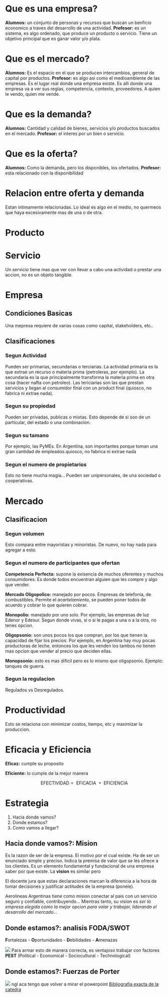 # Que es una empresa?
**Alumnos:** un conjunto de personas y recursos que buscan un benficio economico a traves del desarrollo de una actividad.
**Profesor:** es un sistema, es algo ordenado, que produce un producto o servicio. Tiene un objetivo principal que es ganar valor y/o plata.

# Que es el mercado?
**Alumnos:** Es el espacio en el que se producen intercambios, general de capital por productos.
**Profesor:**  es algo asi como el medioambiente de las empresas. Es el lugar real donde una empresa existe. Es alli donde una empresa va a ver sus reglas, competencia, contexto, proveedores. A quien le vendo, quien me vende.

# Que es la demanda?
**Alumnos:** Cantidad y calidad de bienes, servicios y/o productos buscados en el mercado.
**Profesor:** el interes por un bien o servicio.

# Que es la oferta?
**Alumnos:** Como la demanda, pero los disponibles, los ofertados.
**Profesor:** esta relacionado con la disponibilidad

# Relacion entre oferta y demanda
Estan intimamente relacionadas. Lo ideal es algo en el medio, no quermeos que haya excesivamente mas de una o de otra.

# Producto

# Servicio
Un servicio tiene mas que ver con llevar a cabo una actividad o prestar una accion, no es un objeto tangible.


# Empresa
## Condiciones Basicas
Una mepresa requiere de varias cosas como capital, stakeholders, etc..

## Clasificaciones
### Segun Actividad
Pueden ser primarias, secundarias o terciarias. La actividad primaria es la que extrae un recurso o materia prima (petroleras, por ejemplo). La secundaria es la que principalmente transforma la materia prima en otra cosa (hacer nafta con petroleo). Las tericiarias son las que prestan servicios y llegan al consumidor final con un product final (quiosco, no fabrica ni extrae nada).

### Segun su propiedad
Pueden ser privadas, publicas o mixtas. Esto depende de si son de un particular, del estado o una combinacion.

### Segun su tamano
Por ejemplo, las PyMEs. En Argentina, son importantes porque toman una gran cantidad de empleados.quiosco, no fabrica ni extrae nada

### Segun el numero de propietarios
Esto no tiene mucha magia... Pueden ser unipersonales, de una sociedad o cooperativas.

# Mercado
## Clasificacion
### Segun volumen
Esto compara entre mayoristas y minoristas. De nuevo, no hay nada para agregar a esto.

### Segun el numero de participantes que ofertan
**Competencia Perfecta:** supone la exisencia de muchos oferentes y muchos consumidores. Es donde todos encuentran alguien que les compre y algo que vender.

**Mercado Oligopolico:** manejado por pocos. Empresas de telefonia, de combustibles. Permite el _acartelamiento_, se pueden poner todos de acuerdo y cobrar lo que quieren cobrar.

**Monopolio:** manejado por uno solo. Por ejemplo, las empresas de luz Edenor y Edesur. Segun donde vivas, si o si le pagas a una o a la otra, no tenes opcion.

**Oligopsonio:** son unos pocos los que compran, por los que tienen la capacidad de fijar los precios. Por ejemplo, en Argentina hay muy pocas productoras de leche, entonces los que les venden los tambos no tienen mas opcion que vender al precio que deciden ellas.

**Monopsonio:** esto es mas dificil pero es lo mismo que oligopsonio. Ejemplo: tanques de guerra.


### Segun la regulacion
Regulados vs Desregulados.

# Productividad
Esto se relaciona con minimizar costos, tiempo, etc y maximizar la produccion.

# Eficacia y Eficiencia
**Eficaz:** cumple su proposito

**Eficiente:** lo cumple de la mejor manera

$$\text{EFECTIVIDAD} = \text{ EFICACIA } + \text{ EFICIENCIA}$$

# Estrategia
1. Hacia donde vamos?
2. Donde estamos?
3. Como vamos a llegar?
## Hacia donde vamos?: Mision
Es la razon de ser de la empresa. El motivo por el cual existe. Ha de ser un enunciado simple y preciso. Indica la premisa de valor que se les ofrece a los clientes. Es un elemento fundamental y fundacional de una empresa saber por que existe.
La **vision** es similar pero

El docente jura que estas declaraciones marcan la diferencia a la hora de tomar decisiones y justificar actitudes de la empresa (ponele).

Aerolineas Argentinas tiene como mision conectar al pais con un servicio seguro y confiable, contribuyendo... Mientras tanto, su vision es _ser la empresa elegida como la mejor opcion para volar y trabajar, liderando el desarrollo del mercado..._

## Donde estamos?: analisis FODA/SWOT
**F**ortalezas - **O**portunidades - **D**ebilidades - **A**menazas

![](src/foda.jpg)
Para armar esto de manera correcta, es ventajoso trabajar con factores **PEST** (Political - Economical - Sociocultural - Technological)

## Donde estamos?: Fuerzas de Porter
![](src/porter.jpg)
ngl aca tengo que volver a mirar el powerpoint
[Bibliografia exacta de la catedra](https://www.nueva-iso-9001-2015.com/2020/05/que-es-el-modelo-de-las-5-fuerzas-de-porter-y-como-se-realiza-un-analisis-competitivo-con-este-modelo/)
